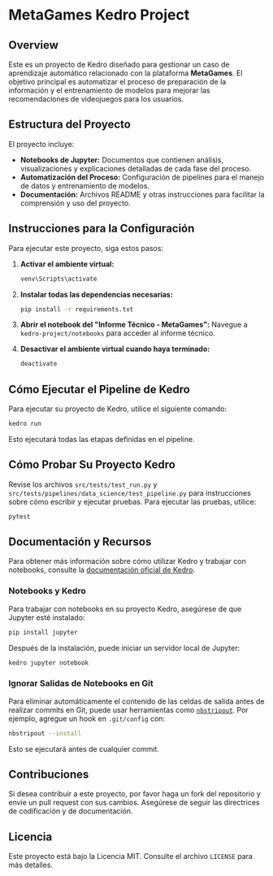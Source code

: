 # MetaGames Kedro Project

## Overview

Este es un proyecto de Kedro diseñado para gestionar un caso de aprendizaje automático relacionado con la plataforma **MetaGames**. El objetivo principal es automatizar el proceso de preparación de la información y el entrenamiento de modelos para mejorar las recomendaciones de videojuegos para los usuarios.

## Estructura del Proyecto

El proyecto incluye:

- **Notebooks de Jupyter:** Documentos que contienen análisis, visualizaciones y explicaciones detalladas de cada fase del proceso.
- **Automatización del Proceso:** Configuración de pipelines para el manejo de datos y entrenamiento de modelos.
- **Documentación:** Archivos README y otras instrucciones para facilitar la comprensión y uso del proyecto.

## Instrucciones para la Configuración

Para ejecutar este proyecto, siga estos pasos:

1. **Activar el ambiente virtual:**
   ```bash
   venv\Scripts\activate
   ```

2. **Instalar todas las dependencias necesarias:**
   ```bash
   pip install -r requirements.txt
   ```

3. **Abrir el notebook del "Informe Técnico - MetaGames":**
   Navegue a `kedro-project/notebooks` para acceder al informe técnico.

4. **Desactivar el ambiente virtual cuando haya terminado:**
   ```bash
   deactivate
   ```

## Cómo Ejecutar el Pipeline de Kedro

Para ejecutar su proyecto de Kedro, utilice el siguiente comando:

```bash
kedro run
```

Esto ejecutará todas las etapas definidas en el pipeline.

## Cómo Probar Su Proyecto Kedro

Revise los archivos `src/tests/test_run.py` y `src/tests/pipelines/data_science/test_pipeline.py` para instrucciones sobre cómo escribir y ejecutar pruebas. Para ejecutar las pruebas, utilice:

```bash
pytest
```

## Documentación y Recursos

Para obtener más información sobre cómo utilizar Kedro y trabajar con notebooks, consulte la [documentación oficial de Kedro](https://docs.kedro.org). 

### Notebooks y Kedro

Para trabajar con notebooks en su proyecto Kedro, asegúrese de que Jupyter esté instalado:

```bash
pip install jupyter
```

Después de la instalación, puede iniciar un servidor local de Jupyter:

```bash
kedro jupyter notebook
```

### Ignorar Salidas de Notebooks en Git

Para eliminar automáticamente el contenido de las celdas de salida antes de realizar commits en Git, puede usar herramientas como [`nbstripout`](https://github.com/kynan/nbstripout). Por ejemplo, agregue un hook en `.git/config` con:

```bash
nbstripout --install
```

Esto se ejecutará antes de cualquier commit.

## Contribuciones

Si desea contribuir a este proyecto, por favor haga un fork del repositorio y envíe un pull request con sus cambios. Asegúrese de seguir las directrices de codificación y de documentación.

## Licencia

Este proyecto está bajo la Licencia MIT. Consulte el archivo `LICENSE` para más detalles.
